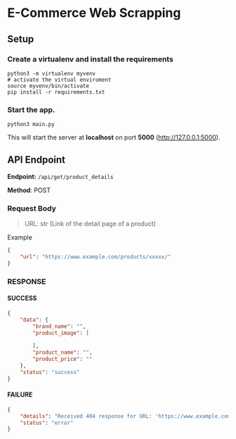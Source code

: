 # E-Commerce Web Scrapping

## Setup

### Create a virtualenv and install the requirements
```
python3 -m virtualenv myvenv
# activate the virtual enviroment
source myvenv/bin/activate
pip install -r requirements.txt
```

### Start the app.
```
python3 main.py
```
This will start the server at **localhost** on port **5000** (http://127.0.0.1:5000).

## API Endpoint
**Endpoint:** `/api/get/product_details`

**Method**: POST

### Request Body
> URL: str (Link of the detail page of a product)

Example
```json
{
    "url": "https://www.example.com/products/xxxxx/"
}
```

### RESPONSE

#### SUCCESS
```json
{
    "data": {
        "brand_name": "",
        "product_image": [
            
        ],
        "product_name": "",
        "product_price": ""
    },
    "status": "success"
}
```

#### FAILURE
```json
{
    "details": "Received 404 response for URL: 'https://www.example.com/products/xxxxx/'",
    "status": "error"
}
```